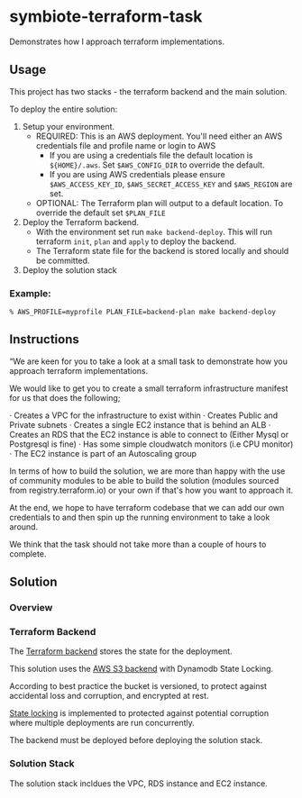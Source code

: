# symbiote-terraform-task
Demonstrates how I approach terraform implementations.

## Usage

This project has two stacks - the terraform backend and the main solution.

To deploy the entire solution:

1. Setup your environment.
    * REQUIRED: This is an AWS deployment. You'll need either an AWS credentials file and profile name or login to AWS
        * If you are using a credentials file the default location is `${HOME}/.aws`. Set `$AWS_CONFIG_DIR` to override the default.
        * If you are using AWS credentials please ensure `$AWS_ACCESS_KEY_ID`, `$AWS_SECRET_ACCESS_KEY` and `$AWS_REGION` are set.
    * OPTIONAL: The Terraform plan will output to a default location. To override the default set `$PLAN_FILE`
1. Deploy the Terraform backend.
    * With the environment set run `make backend-deploy`. This will run terraform `init`, `plan` and `apply` to deploy the backend.
    * The Terraform state file for the backend is stored locally and should be committed.
1. Deploy the solution stack

### Example:

```
% AWS_PROFILE=myprofile PLAN_FILE=backend-plan make backend-deploy
```

## Instructions

“We are keen for you to take a look at a small task to demonstrate how you approach terraform implementations.

We would like to get you to create a small terraform infrastructure manifest for us that does the following;

· Creates a VPC for the infrastructure to exist within
· Creates Public and Private subnets
· Creates a single EC2 instance that is behind an ALB
· Creates an RDS that the EC2 instance is able to connect to (Either Mysql or Postgresql is fine)
· Has some simple cloudwatch monitors (i.e CPU monitor)
· The EC2 instance is part of an Autoscaling group

In terms of how to build the solution, we are more than happy with the use of community modules to be able to build the solution (modules sourced from registry.terraform.io) or your own if that's how you want to approach it.

At the end, we hope to have terraform codebase that we can add our own credentials to and then spin up the running environment to take a look around.

We think that the task should not take more than a couple of hours to complete.

## Solution

### Overview

### Terraform Backend

The [Terraform backend](https://www.terraform.io/language/settings/backends) stores the state for the deployment.

This solution uses the [AWS S3 backend](https://www.terraform.io/language/settings/backends/s3) with Dynamodb State Locking.

According to best practice the bucket is versioned, to protect against accidental loss and corruption, and encrypted at rest.

[State locking](https://www.terraform.io/language/state/locking) is implemented to protected against potential corruption where multiple deployments are run concurrently.

The backend must be deployed before deploying the solution stack.

### Solution Stack

The solution stack incldues the VPC, RDS instance and EC2 instance.